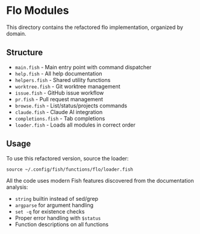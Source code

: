 # Flo Modules

This directory contains the refactored flo implementation, organized by domain.

## Structure

- `main.fish` - Main entry point with command dispatcher
- `help.fish` - All help documentation  
- `helpers.fish` - Shared utility functions
- `worktree.fish` - Git worktree management
- `issue.fish` - GitHub issue workflow
- `pr.fish` - Pull request management
- `browse.fish` - List/status/projects commands
- `claude.fish` - Claude AI integration
- `completions.fish` - Tab completions
- `loader.fish` - Loads all modules in correct order

## Usage

To use this refactored version, source the loader:
```fish
source ~/.config/fish/functions/flo/loader.fish
```

All the code uses modern Fish features discovered from the documentation analysis:
- `string` builtin instead of sed/grep
- `argparse` for argument handling
- `set -q` for existence checks
- Proper error handling with `$status`
- Function descriptions on all functions